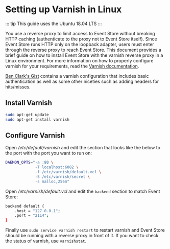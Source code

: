 # Setting up Varnish in Linux

::: tip
This guide uses the Ubuntu 18.04 LTS
:::

You use a reverse proxy to limit access to Event Store without breaking HTTP caching (authenticate to the proxy not to Event Store itself). Since Event Store runs HTTP only on the loopback adapter, users must enter through the reverse proxy to reach Event Store. This document provides a brief guide on how to install Event Store with the varnish reverse proxy in a Linux environment. For more information on how to properly configure varnish for your requirements, read the [Varnish documentation](https://www.varnish-cache.org/trac/wiki/Introduction).

[Ben Clark's Gist](https://gist.github.com/benclark/2695148) contains a varnish configuration that includes basic authentication as well as some other niceties such as adding headers for hits/misses.

## Install Varnish

```bash
sudo apt-get update
sudo apt-get install varnish
```

## Configure Varnish

Open _/etc/default/varnish_ and edit the section that looks like the below to the port with the port you want to run on:

```bash
DAEMON_OPTS="-a :80 \
             -T localhost:6082 \
             -f /etc/varnish/default.vcl \
             -S /etc/varnish/secret \
             -s malloc,256m"
```

Open _/etc/varnish/default.vcl_ and edit the `backend` section to match Event Store:

```bash
backend default {
    .host = "127.0.0.1";
    .port = "2114";
}
```

Finally use `sudo service varnish restart` to restart varnish and Event Store should be running with a reverse proxy in front of it. If you want to check the status of varnish, use `varnishstat`.
